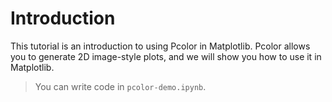 # Introduction

This tutorial is an introduction to using Pcolor in Matplotlib. Pcolor allows you to generate 2D image-style plots, and we will show you how to use it in Matplotlib.

> You can write code in `pcolor-demo.ipynb`.
